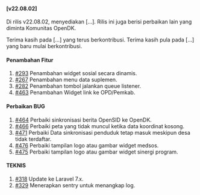 #### [v22.08.02]

Di rilis v22.08.02, menyediakan [...]. Rilis ini juga berisi perbaikan lain yang diminta Komunitas OpenDK.

Terima kasih pada [...] yang terus berkontribusi. Terima kasih pula pada [...] yang baru mulai berkontribusi.

#### Penambahan Fitur
1. [#293](https://github.com/OpenSID/OpenDK/issues/293) Penambahan widget sosial secara dinamis.
2. [#267](https://github.com/OpenSID/OpenDK/issues/267) Penambahan menu data suplemen.
3. [#282](https://github.com/OpenSID/OpenDK/issues/282) Penambahan tombol jalankan queue listener.
4. [#463](https://github.com/OpenSID/OpenDK/issues/463) Penambahan Widget link ke OPD/Pemkab.

#### Perbaikan BUG
1. [#464](https://github.com/OpenSID/OpenDK/issues/464) Perbaiki sinkronisasi berita OpenSID ke OpenDK.
2. [#466](https://github.com/OpenSID/OpenDK/issues/466) Perbaiki peta yang tidak muncul ketika data koordinat kosong.
3. [#471](https://github.com/OpenSID/OpenDK/issues/471) Perbaiki Data sinkronisasi penduduk tetap masuk meskipun desa tidak terdaftar.
4. [#476](https://github.com/OpenSID/OpenDK/issues/476) Perbaiki tampilan logo atau gambar widget medsos.
5. [#475](https://github.com/OpenSID/OpenDK/issues/475) Perbaiki tampilan logo atau gambar widget sinergi program.


#### TEKNIS

1. [#318](https://github.com/OpenSID/OpenDK/pull/318) Update ke Laravel 7.x.
2. [#329](https://github.com/OpenSID/OpenDK/issues/329) Menerapkan sentry untuk menangkap log.
